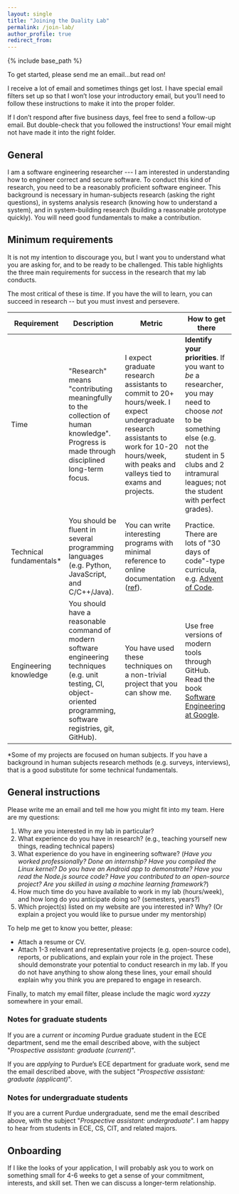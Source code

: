 ```yaml
---
layout: single
title: "Joining the Duality Lab"
permalink: /join-lab/
author_profile: true
redirect_from: 
---
```


{% include base_path %}

To get started, please send me an email...but read on!

I receive a lot of email and sometimes things get lost. I have special email filters set up so that I won’t lose your introductory email, but you’ll need to follow these instructions to make it into the proper folder.

If I don’t respond after five business days, feel free to send a follow-up email. But double-check that you followed the instructions! Your email might not have made it into the right folder.

## General

I am a software engineering researcher --- I am interested in understanding how to engineer correct and secure software.
To conduct this kind of research, you need to be a reasonably proficient software engineer.
This background is necessary in human-subjects research (asking the right questions), in systems analysis research (knowing how to understand a system), and in system-building research (building a reasonable prototype quickly).
You will need good fundamentals to make a contribution.

## Minimum requirements

It is not my intention to discourage you, but I want you to understand what you are asking for, and to be ready to be challenged.
This table highlights the three main requirements for success in the research that my lab conducts.

The most critical of these is *time*.
If you have the will to learn, you can succeed in research -- but you must invest and persevere.

| Requirement | Description | Metric | How to get there |
|-|-|-|-|
| Time | "Research" means "contributing meaningfully to the collection of human knowledge". Progress is made through disciplined long-term focus. | I expect graduate research assistants to commit to 20+ hours/week. I expect undergraduate research assistants to work for 10-20 hours/week, with peaks and valleys tied to exams and projects. | **Identify your priorities**. If you want to *be* a researcher, you may need to choose *not* to be something else (e.g. not the student in 5 clubs and 2 intramural leagues; not the student with perfect grades). |
| Technical fundamentals* | You should be fluent in several programming languages (e.g. Python, JavaScript, and C/C++/Java). | You can write interesting programs with minimal reference to online documentation ([ref](https://softwareengineering.stackexchange.com/a/154884)). | Practice. There are lots of "30 days of code"-type curricula, e.g. [Advent of Code](https://adventofcode.com). |
| Engineering knowledge | You should have a reasonable command of modern software engineering techniques (e.g. unit testing, CI, object-oriented programming, software registries, git, GitHub). | You have used these techniques on a non-trivial project that you can show me. | Use free versions of modern tools through GitHub. Read the book [Software Engineering at Google](https://learning.oreilly.com/library/view/software-engineering-at/9781492082781/). |

*Some of my projects are focused on human subjects.
If you have a background in human subjects research methods (e.g. surveys, interviews), that is a good substitute for some technical fundamentals.

## General instructions

Please write me an email and tell me how you might fit into my team.
Here are my questions:

1. Why are you interested in my lab in particular?
2. What experience do you have in research? (e.g., teaching yourself new things, reading technical papers)
3. What experience do you have in engineering software? (*Have you worked professionally? Done an internship? Have you compiled the Linux kernel? Do you have an Android app to demonstrate? Have you read the Node.js source code? Have you contributed to an open-source project? Are you skilled in using a machine learning framework?*)
4. How much time do you have available to work in my lab (hours/week), and how long do you anticipate doing so? (semesters, years?)
5. Which project(s) listed on my website are you interested in? Why? (Or explain a project you would like to pursue under my mentorship)

To help me get to know you better, please:

- Attach a resume or CV.
- Attach 1-3 relevant and representative projects (e.g. open-source code), reports, or publications, and explain your role in the project. These should demonstrate your potential to conduct research in my lab. If you do not have anything to show along these lines, your email should explain why you think you are prepared to engage in research.

Finally, to match my email filter, please include the magic word *xyzzy* somewhere in your email.

### Notes for graduate students

If you are a *current* or *incoming* Purdue graduate student in the ECE department, send me the email described above, with the subject "*Prospective assistant: graduate (current)*".

If you are *applying* to Purdue’s ECE department for graduate work, send me the email described above, with the subject "*Prospective assistant: graduate (applicant)*".

### Notes for undergraduate students

If you are a current Purdue undergraduate, send me the email described above, with the subject "*Prospective assistant: undergraduate*".
I am happy to hear from students in ECE, CS, CIT, and related majors.

## Onboarding

If I like the looks of your application, I will probably ask you to work on something small for 4-6 weeks to get a sense of your commitment, interests, and skill set.
Then we can discuss a longer-term relationship.

